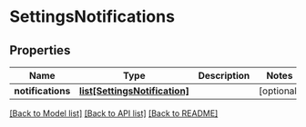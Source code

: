 # SettingsNotifications

## Properties
Name | Type | Description | Notes
------------ | ------------- | ------------- | -------------
**notifications** | [**list[SettingsNotification]**](SettingsNotification.md) |  | [optional] 

[[Back to Model list]](../README.md#documentation-for-models) [[Back to API list]](../README.md#documentation-for-api-endpoints) [[Back to README]](../README.md)



